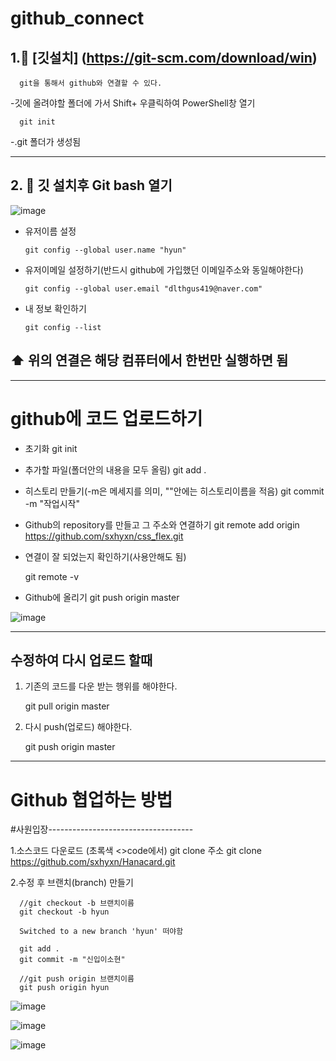 # github_connect

##  1.🐯 [깃설치] (https://git-scm.com/download/win)


      git을 통해서 github와 연결할 수 있다.
      
-깃에 올려야할 폴더에 가서 Shift+ 우클릭하여 PowerShell창 열기

      git init
      
      
-.git 폴더가 생성됨

-------------------------
## 2. 🐯 깃 설치후 Git bash 열기

![image](https://user-images.githubusercontent.com/129706893/235417899-e8a120b8-3e2d-49ac-85bc-78fa52bf9719.png)


* 유저이름 설정

      git config --global user.name "hyun"

* 유저이메일 설정하기(반드시 github에 가입했던 이메일주소와 동일해야한다)

      git config --global user.email "dlthgus419@naver.com"

* 내 정보 확인하기

      git config --list

##  ⬆️ 위의 연결은 해당 컴퓨터에서 한번만 실행하면 됨

-------------------------

# github에 코드 업로드하기

 * 초기화
   git init
 * 추가할 파일(폴더안의 내용을 모두 올림)
   git add .
 * 히스토리 만들기(-m은 메세지를 의미, ""안에는 히스토리이름을 적음)
   git commit -m "작업시작"

* Github의 repository를 만들고 그 주소와 연결하기
  git remote add origin https://github.com/sxhyxn/css_flex.git
  
* 연결이 잘 되었는지 확인하기(사용안해도 됨)

    git remote -v

* Github에 올리기
    git push origin master
    
    
![image](https://user-images.githubusercontent.com/129706893/235424935-9b1c99c7-ca3a-4c8e-8691-5385210103ee.png)

--------------------------------
## 수정하여 다시 업로드 할때

1. 기존의 코드를 다운 받는 행위를 해야한다.
   
    git pull origin master
    
2. 다시 push(업로드) 해야한다.
  
    git push origin master
    
    
-----------------------------------
# Github 협업하는 방법

#사원입장------------------------------------

1.소스코드 다운로드 (초록색 <>code에서)
      git clone 주소
      git clone https://github.com/sxhyxn/Hanacard.git
      
2.수정 후 브랜치(branch) 만들기
      
      //git checkout -b 브랜치이름
      git checkout -b hyun
      
      Switched to a new branch 'hyun' 떠야함
      
      git add .
      git commit -m "신입이소현"
      
      //git push origin 브랜치이름
      git push origin hyun
![image](https://github.com/sxhyxn/github_connect/assets/129706893/03df63f7-d480-4e9e-8b48-0715ab4462aa)

      
![image](https://github.com/sxhyxn/github_connect/assets/129706893/499e14c6-ac56-4118-b3d9-57c25f9feffc)

![image](https://github.com/sxhyxn/github_connect/assets/129706893/2ae530dd-19ff-4470-85b8-dd2eb5f4f4af)

